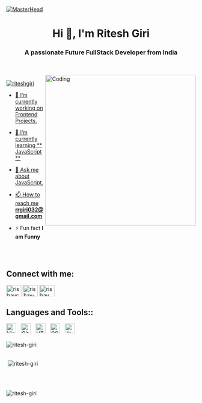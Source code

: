 [![MasterHead](https://firebasestorage.googleapis.com/v0/b/flexi-coding.appspot.com/o/dempgi7-520f8d5f-63d4-4453-8822-dbc149ae27f8.gif?alt=media&token=91c0c7b2-93c3-4029-b011-1a8703c5730d)](your-profile-link)


<h1 align="center">Hi 👋, I'm Ritesh Giri</h1>
<h3 align="center">A passionate Future FullStack Developer from India</h3>
<br>
<br>
<img align="right" alt="Coding" width="400" src="https://cdn.dribbble.com/users/1162077/screenshots/3848914/programmer.gif">

<p align="left"> <a href="https://twitter.com/@KnIgHtG11697565" target="blank"><img src="https://img.shields.io/twitter/follow/KnIgHtG11697565?logo=twitter&style=for-the-badge" alt="riteshgiri"  </p>

- 🔭 I’m currently working on Frontend Projects.

- 🌱 I’m currently learning ** JavaScript **

- 💬 Ask me about JavaScript.

- 📫 How to reach me **rrgiri032@gmail.com**

- ⚡ Fun fact **I am Funny**

<br>
<br>

<h2 align="left">Connect with me:</h2>
<p align="left">
<a href="https://twitter.com/KnIgHtG11697565" target="_blank"><img align="center" src="https://raw.githubusercontent.com/rahuldkjain/github-profile-readme-generator/master/src/images/icons/Social/twitter.svg" alt="rishavchanda" height="30" width="40" /></a>
<a href="https://www.linkedin.com/in/ritesh-giri-b8b770242/" target="_blank"><img align="center" src="https://raw.githubusercontent.com/rahuldkjain/github-profile-readme-generator/master/src/images/icons/Social/linked-in-alt.svg" alt="rishav-chanda-b89a791b3" height="30" width="40" /></a>
<a href="https://instagram.com/mr_ritesh_giri" target="_blank"><img align="center" src="https://raw.githubusercontent.com/rahuldkjain/github-profile-readme-generator/master/src/images/icons/Social/instagram.svg" alt="rishav_chanda" height="30" width="40" /></a>
</p>

<h2 align="left">Languages and Tools::</h2>

<img align="left" alt="Visual Studio Code" width="26px" src="https://cdn.jsdelivr.net/gh/devicons/devicon/icons/vscode/vscode-original.svg" style="padding-right:10px;" />
<img align="left" alt="Git" width="26px" src="https://cdn.jsdelivr.net/gh/devicons/devicon/icons/git/git-original.svg" style="padding-right:10px;" />
<img align="left" alt="HTML5" width="26px" src="https://cdn.jsdelivr.net/gh/devicons/devicon/icons/html5/html5-original.svg" style="padding-right:10px;" />
<img align="left" alt="CSS3" width="26px" src="https://cdn.jsdelivr.net/gh/devicons/devicon/icons/css3/css3-original.svg" style="padding-right:10px;" />
<img align="left" alt="JavaScript" width="26px" src="https://cdn.jsdelivr.net/gh/devicons/devicon/icons/javascript/javascript-original.svg" style="padding-right:10px;" />

<br>
<br>

<p><img align="left"
src="https://camo.githubusercontent.com/be9401ec8f7eff25b10bbe24e49f92daef783be2a06a4dca2809a74a94ec5f57/68747470733a2f2f6769746875622d726561646d652d73746174732e76657263656c2e6170702f6170692f746f702d6c616e67733f757365726e616d653d7269746573682d676972692673686f775f69636f6e733d74727565266c6f63616c653d656e266c61796f75743d636f6d70616374" alt="ritesh-giri" /></p>

<br>
<br>

<p>&nbsp;<img align="center" src="https://github-readme-stats.vercel.app/api?username=ritesh-giri&show_icons=true&locale=en" alt="ritesh-giri" /></p>

<br>
<br>

<p><img align="center" src="https://github-readme-streak-stats.herokuapp.com/?user=ritesh-giri" alt="ritesh-giri" /></p>
